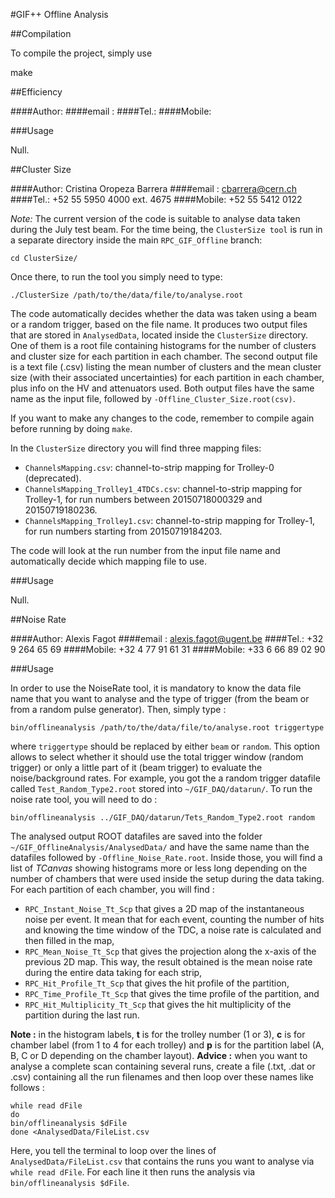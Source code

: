 #GIF++ Offline Analysis

##Compilation

To compile the project, simply use

   make

##Efficiency

####Author:
####email :
####Tel.:
####Mobile:

###Usage

Null.

##Cluster Size

####Author: Cristina Oropeza Barrera
####email : cbarrera@cern.ch
####Tel.: +52 55 5950 4000 ext. 4675
####Mobile: +52 55 5412 0122

*Note:* The current version of the code is suitable to analyse data taken during the July test beam. For the time being, the `ClusterSize tool` is run in a separate directory inside the main `RPC_GIF_Offline` branch:

    cd ClusterSize/

Once there, to run the tool you simply need to type:

    ./ClusterSize /path/to/the/data/file/to/analyse.root

The code automatically decides whether the data was taken using a beam or a random trigger, based on the file name. It produces two output files that are stored in `AnalysedData`, located inside the `ClusterSize` directory. One of them is a root file containing histograms for the number of clusters and cluster size for each partition in each chamber. The second output file is a text file (.csv) listing the mean number of clusters and the mean cluster size (with their associated uncertainties) for each partition in each chamber, plus info on the HV and attenuators used. Both output files have the same name as the input file, followed by `-Offline_Cluster_Size.root(csv)`.

If you want to make any changes to the code, remember to compile again before running by doing `make`.

In the `ClusterSize` directory you will find three mapping files:

* `ChannelsMapping.csv`: channel-to-strip mapping for Trolley-0 (deprecated).
* `ChannelsMapping_Trolley1_4TDCs.csv`: channel-to-strip mapping for Trolley-1, for run numbers between 20150718000329 and 20150719180236.
* `ChannelsMapping_Trolley1.csv`: channel-to-strip mapping for Trolley-1, for run numbers starting from 20150719184203.

The code will look at the run number from the input file name and automatically decide which mapping file to use.

###Usage

Null.

##Noise Rate

####Author: Alexis Fagot
####email : alexis.fagot@ugent.be
####Tel.: +32 9 264 65 69
####Mobile: +32 4 77 91 61 31
####Mobile: +33 6 66 89 02 90

###Usage

In order to use the NoiseRate tool, it is mandatory to know the data file name that you want to analyse and the type of trigger (from the beam or from a random pulse generator). Then, simply type :

    bin/offlineanalysis /path/to/the/data/file/to/analyse.root triggertype

where `triggertype` should be replaced by either `beam` or `random`. This option allows to select whether it should use the total trigger window (random trigger) or only a little part of it (beam trigger) to evaluate the noise/background rates. For example, you got the a random trigger datafile called `Test_Random_Type2.root` stored into `~/GIF_DAQ/datarun/`. To run the noise rate tool, you will need to do :

    bin/offlineanalysis ../GIF_DAQ/datarun/Tets_Random_Type2.root random

The analysed output ROOT datafiles are saved into the folder `~/GIF_OfflineAnalysis/AnalysedData/` and have the same name than the datafiles followed by `-Offline_Noise_Rate.root`. Inside those, you will find a list of *TCanvas* showing histograms more or less long depending on the number of chambers that were used inside the setup during the data taking. For each partition of each chamber, you will find :

* `RPC_Instant_Noise_Tt_Scp` that gives a 2D map of the instantaneous noise per event. It mean that for each event, counting the number of hits and knowing the time window of the TDC, a noise rate is calculated and then filled in the map,
* `RPC_Mean_Noise_Tt_Scp` that gives the projection along the x-axis of the previous 2D map. This way, the result obtained is the mean noise rate during the entire data taking for each strip,
* `RPC_Hit_Profile_Tt_Scp` that gives the hit profile of the partition,
* `RPC_Time_Profile_Tt_Scp` that gives the time profile of the partition, and
* `RPC_Hit_Multiplicity_Tt_Scp` that gives the hit multiplicity of the partition during the last run.

**Note :** in the histogram labels, **t** is for the trolley number (1 or 3), **c** is for chamber label (from 1 to 4 for each trolley) and **p** is for the partition label (A, B, C or D depending on the chamber layout).
**Advice :** when you want to analyse a complete scan containing several runs, create a file (.txt, .dat or .csv) containing all the run filenames and then loop over these names like follows :

    while read dFile
    do
    bin/offlineanalysis $dFile
    done <AnalysedData/FileList.csv

Here, you tell the terminal to loop over the lines of `AnalysedData/FileList.csv` that contains the runs you want to analyse via `while read dFile`. For each line it then runs the analysis via `bin/offlineanalysis $dFile`.
